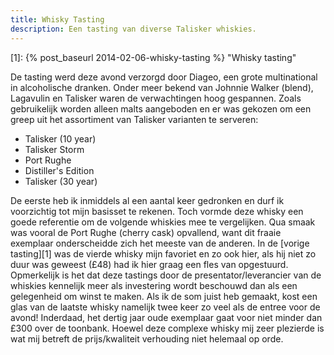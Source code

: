 ```yaml
---
title: Whisky Tasting
description: Een tasting van diverse Talisker whiskies.
---
```

[1]: {% post_baseurl 2014-02-06-whisky-tasting %} "Whisky tasting"

De tasting werd deze avond verzorgd door Diageo, een grote multinational in alcoholische dranken. Onder meer bekend van Johnnie Walker (blend), Lagavulin en Talisker waren de verwachtingen hoog gespannen. Zoals gebruikelijk worden alleen malts aangeboden en er was gekozen om een greep uit het assortiment van Talisker varianten te serveren:

- Talisker (10 year)
- Talisker Storm
- Port Rughe
- Distiller's Edition
- Talisker (30 year)

<a name="more"></a>

De eerste heb ik inmiddels al een aantal keer gedronken en durf ik voorzichtig tot mijn basisset te rekenen. Toch vormde deze whisky een goede referentie om de volgende whiskies mee te vergelijken. Qua smaak was vooral de Port Rughe (cherry cask) opvallend, want dit fraaie exemplaar onderscheidde zich het meeste van de anderen. In de [vorige tasting][1] was de vierde whisky mijn favoriet en zo ook hier, als hij niet zo duur was geweest (£48) had ik hier graag een fles van opgestuurd. Opmerkelijk is het dat deze tastings door de presentator/leverancier van de whiskies kennelijk meer als investering wordt beschouwd dan als een gelegenheid om winst te maken. Als ik de som juist heb gemaakt, kost een glas van de laatste whisky namelijk twee keer zo veel als de entree voor de avond! Inderdaad, het dertig jaar oude exemplaar gaat voor niet minder dan £300 over de toonbank. Hoewel deze complexe whisky mij zeer plezierde is wat mij betreft de prijs/kwaliteit verhouding niet helemaal op orde.